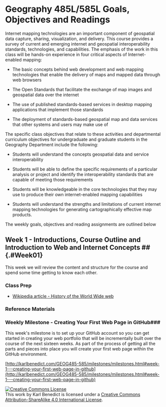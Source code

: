 # Geography 485L/585L Goals, Objectives and Readings #

Internet mapping technologies are an important component of geospatial data capture, sharing, visualization, and delivery. This course provides a survey of current and emerging internet and geospatial interoperability standards, technologies, and capabilities. The emphasis of the work in this class will be hands-on experience in four critical aspects of Internet-enabled mapping:

* The basic concepts behind web development and web mapping technologies that enable the delivery of maps and mapped data through web browsers

* The Open Standards that facilitate the exchange of map images and geospatial data over the internet

* The use of published standards-based services in desktop mapping applications that implement those standards

* The deployment of standards-based geospatial map and data services that other systems and users may make use of

The specific class objectives that relate to these activities and departmental curriculum objectives for undergraduate and graduate students in the Geography Department include the following:

* Students will understand the concepts geospatial data and service interoperability

* Students will be able to define the specific requirements of a particular analysis or project and identify the interoperability standards that are capable of meeting those requirements

* Students will be knowledgeable in the core technologies that they may use to produce their own internet-enabled mapping capabilities 

* Students will understand the strengths and limitations of current internet mapping technologies for generating cartographically effective map products. 

The weekly goals, objectives and reading assignments are outlined below



## Week 1 - Introductions, Course Outline and Introduction to Web and Internet Concepts ## {.#Week01}

This week we will review the content and structure for the course and spend some time getting to know each other. 


### Class Prep ###

* [Wikipedia article - History of the World Wide web](http://en.wikipedia.org/wiki/History_of_the_World_Wide_Web)



### Reference Materials ###



### Weekly Milestone - Creating Your First Web Page in GitHub###

This week's milestone is to set up your GitHub account so you can get started in creating your web portfolio that will be incrementally built over the course of the next sixteen weeks. As part of the process of getting all the parts and pieces into place you will create your first web page within the GitHub environment. 

[http://karlbenedict.com/GEOG485-585/milestones/milestones.html#week-1---creating-your-first-web-page-in-github](http://karlbenedict.com/GEOG485-585/milestones/milestones.html#week-1---creating-your-first-web-page-in-github)






<div class="license"><a rel="license" href="http://creativecommons.org/licenses/by-sa/4.0/"><img alt="Creative Commons License" style="border-width:0" src="http://i.creativecommons.org/l/by-sa/4.0/88x31.png" /></a><br />This work by <span xmlns:cc="http://creativecommons.org/ns#" property="cc:attributionName">Karl Benedict</span> is licensed under a <a rel="license" href="http://creativecommons.org/licenses/by-sa/4.0/">Creative Commons Attribution-ShareAlike 4.0 International License</a>.</div>
